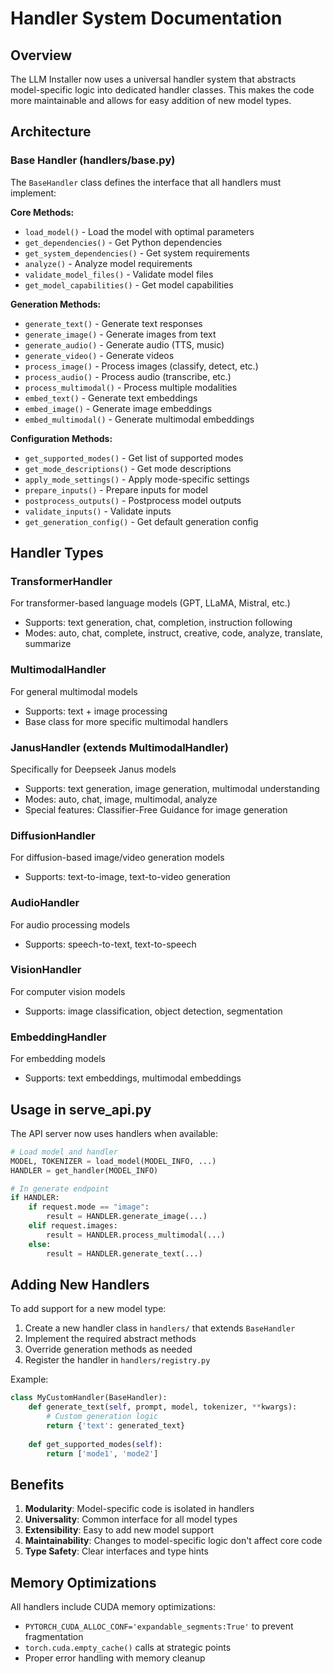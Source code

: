 # Handler System Documentation

## Overview

The LLM Installer now uses a universal handler system that abstracts model-specific logic into dedicated handler classes. This makes the code more maintainable and allows for easy addition of new model types.

## Architecture

### Base Handler (handlers/base.py)

The `BaseHandler` class defines the interface that all handlers must implement:

**Core Methods:**
- `load_model()` - Load the model with optimal parameters
- `get_dependencies()` - Get Python dependencies
- `get_system_dependencies()` - Get system requirements
- `analyze()` - Analyze model requirements
- `validate_model_files()` - Validate model files
- `get_model_capabilities()` - Get model capabilities

**Generation Methods:**
- `generate_text()` - Generate text responses
- `generate_image()` - Generate images from text
- `generate_audio()` - Generate audio (TTS, music)
- `generate_video()` - Generate videos
- `process_image()` - Process images (classify, detect, etc.)
- `process_audio()` - Process audio (transcribe, etc.)
- `process_multimodal()` - Process multiple modalities
- `embed_text()` - Generate text embeddings
- `embed_image()` - Generate image embeddings
- `embed_multimodal()` - Generate multimodal embeddings

**Configuration Methods:**
- `get_supported_modes()` - Get list of supported modes
- `get_mode_descriptions()` - Get mode descriptions
- `apply_mode_settings()` - Apply mode-specific settings
- `prepare_inputs()` - Prepare inputs for model
- `postprocess_outputs()` - Postprocess model outputs
- `validate_inputs()` - Validate inputs
- `get_generation_config()` - Get default generation config

## Handler Types

### TransformerHandler
For transformer-based language models (GPT, LLaMA, Mistral, etc.)
- Supports: text generation, chat, completion, instruction following
- Modes: auto, chat, complete, instruct, creative, code, analyze, translate, summarize

### MultimodalHandler
For general multimodal models
- Supports: text + image processing
- Base class for more specific multimodal handlers

### JanusHandler (extends MultimodalHandler)
Specifically for Deepseek Janus models
- Supports: text generation, image generation, multimodal understanding
- Modes: auto, chat, image, multimodal, analyze
- Special features: Classifier-Free Guidance for image generation

### DiffusionHandler
For diffusion-based image/video generation models
- Supports: text-to-image, text-to-video generation

### AudioHandler
For audio processing models
- Supports: speech-to-text, text-to-speech

### VisionHandler
For computer vision models
- Supports: image classification, object detection, segmentation

### EmbeddingHandler
For embedding models
- Supports: text embeddings, multimodal embeddings

## Usage in serve_api.py

The API server now uses handlers when available:

```python
# Load model and handler
MODEL, TOKENIZER = load_model(MODEL_INFO, ...)
HANDLER = get_handler(MODEL_INFO)

# In generate endpoint
if HANDLER:
    if request.mode == "image":
        result = HANDLER.generate_image(...)
    elif request.images:
        result = HANDLER.process_multimodal(...)
    else:
        result = HANDLER.generate_text(...)
```

## Adding New Handlers

To add support for a new model type:

1. Create a new handler class in `handlers/` that extends `BaseHandler`
2. Implement the required abstract methods
3. Override generation methods as needed
4. Register the handler in `handlers/registry.py`

Example:
```python
class MyCustomHandler(BaseHandler):
    def generate_text(self, prompt, model, tokenizer, **kwargs):
        # Custom generation logic
        return {'text': generated_text}
    
    def get_supported_modes(self):
        return ['mode1', 'mode2']
```

## Benefits

1. **Modularity**: Model-specific code is isolated in handlers
2. **Universality**: Common interface for all model types
3. **Extensibility**: Easy to add new model support
4. **Maintainability**: Changes to model-specific logic don't affect core code
5. **Type Safety**: Clear interfaces and type hints

## Memory Optimizations

All handlers include CUDA memory optimizations:
- `PYTORCH_CUDA_ALLOC_CONF='expandable_segments:True'` to prevent fragmentation
- `torch.cuda.empty_cache()` calls at strategic points
- Proper error handling with memory cleanup